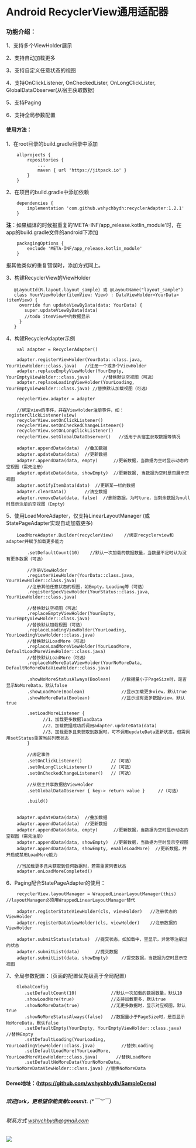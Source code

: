 # Android RecyclerView通用适配器


### 功能介绍：

1、支持多个ViewHolder展示

2、支持自动加载更多

3、支持自定义任意状态的视图

4、支持OnClickListener, OnCheckedLister, OnLongClickLister, GlobalDataObserver(从宿主获取数据)

5、支持Paging

6、支持全局参数配置

#### 使用方法：

1、在root目录的build.gradle目录中添加
```
    allprojects {
        repositories {
            ...
            maven { url 'https://jitpack.io' }
        }
    }
```

2、在项目的build.gradle中添加依赖
```
    dependencies {
        implementation 'com.github.wshychbydh:recyclerAdapter:1.2.1'
    }
```

**注**：如果编译的时候报重复的'META-INF/app_release.kotlin_module'时，在app的build.gradle文件的android下添加
```
    packagingOptions {
        exclude 'META-INF/app_release.kotlin_module'
    }
```
报其他类似的重复错误时，添加方式同上。

3、构建RecyclerView的ViewHolder
```
   @LayoutId(R.layout.layout_sample) 或 @LayoutName("layout_sample")
   class YourViewHolder(itemView: View) : DataViewHolder<YourData>(itemView) {
     override fun updateViewByData(data: YourData) {
       super.updateViewByData(data)
       //todo itemView中的数据显示
     }
   }
```

4、构建RecyclerAdapter示例
```
    val adapter = RecyclerAdapter()

    adapter.registerViewHolder(YourData::class.java, YourViewHolder::class.java)   //注册一个或多个ViewHolder
    adapter.replaceEmptyViewHolder(YourEmpty, YourEmptyViewHolder::class.java)     //替换默认空视图（可选）
    adapter.replaceLoadingViewHolder(YourLoading, YourEmptyViewHolder::class.java) //替换默认加载视图（可选）

    recyclerView.adapter = adapter

    //绑定view的事件，并在ViewHolder注册事件，如：registerClickListener(view)
    recyclerView.setOnClickListener()
    recyclerView.setOnCheckedChangeListener()
    recyclerView.setOnLongClickListener()
    recyclerView.setGlobalDataObserver()   //适用于从宿主获取数据等情况

    adapter.appendData(data)  //叠加数据 
    adapter.updateData(data)  //更新数据
    adapter.appendData(data, empty)      //更新数据，当数据为空时显示动态的空视图（需先注册）
    adapter.updateData(data, showEmpty)  //更新数据, 当数据为空时是否展示空视图
    adapter.notifyItemData(data)  //更新某一栏的数据 
    adapter.clearData()       //清空数据 
    adapter.removeData(data, false)  //删除数据。为时ture，当剩余数据为null时显示注册的空视图（Empty）
```

5、使用LoadMoreAdapter，仅支持LinearLayoutManager (或StatePageAdapter实现自动加载更多)
```
    LoadMoreAdapter.Builder(recyclerView)    //绑定recyclerview和adapter并赋予加载更多能力

        .setDefaultCount(10)    //默认一次加载的数据数量，当数量不足时认为没有更多数据（可选）          

        //注册ViewHolder
        .registerViewHolder(YourData::class.java, YourViewHolder::class.java)
        //注册其他任意状态的视图，如Empty，Loading等（可选）
        .registerSpecViewHolder(YourStatus::class.java, YourViewHolder::class.java) 
        
        //替换默认空视图（可选）
        .replaceEmptyViewHolder(YourEmpty, YourEmptyViewHolder::class.java)
        //替换默认加载视图（可选） 
        .replaceLoadingViewHolder(YourLoading, YourLoadingViewHolder::class.java) 
        //替换默认LoadMore（可选）
        .replaceLoadMoreViewHolder(YourLoadMore, DefaultLoadMoreViewHolder::class.java)  
        //替换默认LoadMore（可选）
        .replaceNoMoreDataViewHolder(YourNoMoreData, DefaultNoMoreDataViewHolder::class.java)  

        .showNoMoreStatusAlways(Boolean)    //数据量小于PageSize时，是否显示NoMoreData，默认false
        .showLoadMore(Boolean)              //显示加载更多view，默认true
        .showNoMoreData(Boolean)            //显示没有更多数据view，默认true
 
        .setLoadMoreListener {
              //1、加载更多数据loadData
              //2、加载数据成功后调用adapter.updateData(data)
              //3、加载更多且未获取到数据时，可不调用updateData更新状态，但需调用setStatus重置当前列表状态
        }

        //绑定事件
        .setOnClickListener()           //（可选）
        .setOnLongClickListener()       //（可选）
        .setOnCheckedChangeListener()   //（可选）

        //从宿主共享数据给ViewHolder
        .setGlobalDataObserver { key-> return value }     //（可选）

        .build()

     
    adapter.updateData(data)  //叠加数据
    adapter.appendData(data)  //更新数据
    adapter.appendData(data, empty)      //更新数据，当数据为空时显示动态的空视图（需先注册）
    adapter.appendData(data, showEmpty)  //更新数据，当数据为空时显示空视图
    adapter.appendData(data, showEmpty, enableLoadMore)  //更新数据，并开启或禁用LoadMore能力

    //当加载更多且未获取到任何数据时，若需重置列表状态
    adapter.onLoadMoreCompleted()

```

6、Paging配合StatePageAdapter的使用：
```
    recyclerView.layoutManager = WrappedLinearLayoutManager(this) //layoutManager必须用WrappedLinearLayoutManager替代

    adapter.registerStateViewHolder(cls, viewHolder)   //注册状态的ViewHolder
    adapter.registerDataViewHolder(cls, viewHolder)    //注册数据的ViewHolder

    adapter.submitStatus(status)  //提交状态，如加载中，空显示，异常等注册过的状态
    adapter.submitList(data)      //提交数据
    adapter.submitList(data, showEmpty)     //提交数据，当数据为空时显示空视图
```

7、全局参数配置：（页面的配置优先级高于全局配置）
```
    GlobalConfig
       .setDefaultCount(10)             //默认一次加载的数据数量，默认10
       .showLoadMore(true)              //支持加载更多，默认true
       .showNoMoreData(true)            //无更多数据时，显示对应视图，默认true
       .showNoMoreStatusAlways(false)   //数据量小于PageSize时，是否显示NoMoreData，默认false
       .setDefaultEmpty(YourEmpty, YourEmptyViewHolder::class.java)                //替换Empty
       .setDefaultLoading(YourLoading, YourLoadingViewHolder::class.java)          //替换Loading
       .setDefaultLoadMore(YourLoadMore, YourLoadMoreViewHolder::class.java)       //替换LoadMore
       .setDefaultNoMoreData(YourNoMoreData, YourNoMoreDataViewHolder::class.java) //替换NoMoreData
```

#####   

**Demo地址：(https://github.com/wshychbydh/SampleDemo)**    
    
##

###### **欢迎fork，更希望你能贡献commit.** (*￣︶￣)    

###### 联系方式 wshychbydh@gmail.com

[![](https://jitpack.io/v/wshychbydh/recyclerAdapter.svg)](https://jitpack.io/#wshychbydh/recyclerAdapter)
